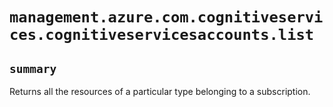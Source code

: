 # `management.azure.com.cognitiveservices.cognitiveservicesaccounts.list`

## `summary`
Returns all the resources of a particular type belonging to a subscription.


